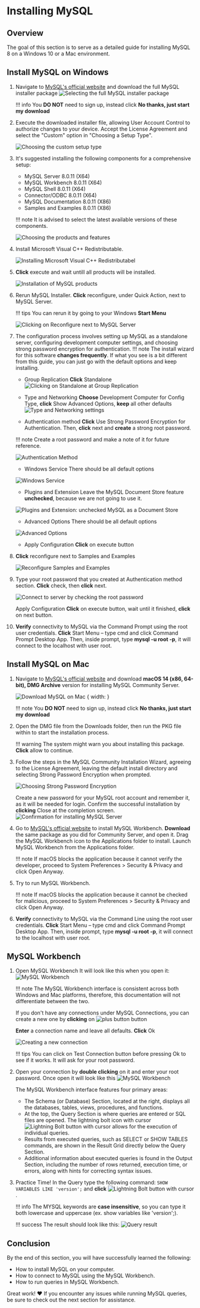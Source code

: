 # Installing MySQL

## Overview

The goal of this section is to serve as a detailed guide for installing MySQL 8 on a Windows 10 or a Mac environment.

## Install MySQL on Windows

1.  Navigate to [MySQL's official website](https://dev.mysql.com/downloads/installer/) and download the full MySQL installer package
    ![Selecting the full MySQL installer package](./assets/MySQLInstallerWindows.png)

    !!! info You **DO NOT** need to sign up, instead click **No thanks, just start my download**

2.  Execute the downloaded installer file, allowing User Account Control to authorize changes to your device. Accept the License Agreement and select the "Custom" option in "Choosing a Setup Type".

    ![Choosing the custom setup type](./assets/CustomSetup.png)

3.  It's suggested installing the following components for a comprehensive setup:

    - MySQL Server 8.0.11 (X64)
    - MySQL Workbench 8.0.11 (X64)
    - MySQL Shell 8.0.11 (X64)
    - Connector/ODBC 8.0.11 (X64)
    - MySQL Documentation 8.0.11 (X86)
    - Samples and Examples 8.0.11 (X86)

    !!! note It is advised to select the latest available versions of these components.

    ![Choosing the products and features](./assets/MySQLFeatures.png)

4.  Install Microsoft Visual C++ Redistributable.

    ![Installing Microsoft Visual C++ Redistributabel](./assets/MicrosoftVisualC++.png)

5.  **Click** execute and wait untill all products will be installed.

    ![Installation of MySQL products](./assets/Installation.png)

6.  Rerun MySQL Installer. **Click** reconfigure, under Quick Action, next to MySQL Server.

    !!! tips You can rerun it by going to your Windows **Start Menu**

    ![Clicking on Reconfigure next to MySQL Server](./assets/ServerReconfigure.png)

7.  The configuration process involves setting up MySQL as a standalone server, configuring development computer settings, and choosing strong password encryption for authentication.
    !!! note The install wizard for this software **changes frequently**. If what you see is a bit different from this guide, you can just go with the default options and keep installing.

    - Group Replication
      **Click** Standalone
      ![Clicking on Standalone at Group Replication](./assets/GroupReplication.png)

    - Type and Networking
      **Choose** Development Computer for Config Type, **click** Show Advanced Options, **keep** all other defaults
      ![Type and Networking settings](./assets/TypeandNetworking.png)

    - Authentication method
      **Click** Use Strong Password Encryption for Authentication. Then, **click** next and **create** a strong root password.

    !!! note Create a root password and make a note of it for future reference.

    ![Authentication Method](./assets/AuthenticationMethod.png)

    - Windows Service
      There should be all default options

    ![Windows Service](./assets/WindowsService.png)

    - Plugins and Extension
      Leave the MySQL Document Store feature **unchecked**, because we are not going to use it.

    ![Plugins and Extension: unchecked MySQL as a Document Store](./assets/PluginsandExtensions.png)

    - Advanced Options
      There should be all default options

    ![Advanced Options](./assets/AdvancedOptions.png)

    - Apply Configuration
      **Click** on execute button

8.  **Click** reconfigure next to Samples and Examples

    ![Reconfigure Samples and Examples](./assets/MySQLInstallerSaE.png)

9.  Type your root password that you created at Authentication method section. **Click** check, then **click** next.

    ![Connect to server by checking the root password](./assets/ConnecttoServer.png)

    Apply Configuration
    **Click** on execute button, wait until it finished, **click** on next button.

10. **Verify** connectivity to MySQL via the Command Prompt using the root user credentials.
    **Click** Start Menu – type cmd and click Command Prompt Desktop App. Then, inside prompt, type **mysql -u root -p**, it will connect to the localhost with user root.

## Install MySQL on Mac

1. Navigate to [MySQL's official website](https://dev.mysql.com/downloads/mysql/) and download **macOS 14 (x86, 64-bit), DMG Archive** version for installing MySQL Community Server.

   ![Download MySQL on Mac](./assets/installMySQLonMac.png) { width: }

   !!! note You **DO NOT** need to sign up, instead click **No thanks, just start my download**

2. Open the DMG file from the Downloads folder, then run the PKG file within to start the installation process.

   !!! warning The system might warn you about installing this package. **Click** allow to continue.

3. Follow the steps in the MySQL Community Installation Wizard, agreeing to the License Agreement, leaving the default install directory and selecting Strong Password Encryption when prompted.

   ![Choosing Strong Password Encryption](./assets/MySQLMacWizard.png)

   Create a new password for your MySQL root account and remember it, as it will be needed for login.
   Confirm the successful installation by **clicking** Close at the completion screen.
   ![Confirmation for installing MySQL Server](./assets/completedInstallationMac.png)

4. Go to [MySQL's official website](https://dev.mysql.com/downloads/workbench/) to install MySQL Workbench. **Download** the same package as you did for Community Server, and open it.
   Drag the MySQL Workbench icon to the Applications folder to install. Launch MySQL Workbench from the Applications folder.

   !!! note If macOS blocks the application because it cannot verify the developer, proceed to System Preferences > Security & Privacy and click Open Anyway.

5. Try to run MySQL Workbench.

   !!! note If macOS blocks the application because it cannot be checked for malicious, proceed to System Preferences > Security & Privacy and click Open Anyway.

6. **Verify** connectivity to MySQL via the Command Line using the root user credentials.
   **Click** Start Menu – type cmd and click Command Prompt Desktop App. Then, inside prompt, type **mysql -u root -p**, it will connect to the localhost with user root.

## MySQL Workbench

1.  Open MySQL Workbench
    It will look like this when you open it:
    ![MySQL Workbench](./assets/MySQLWorkbench.png)

    !!! note The MySQL Workbench interface is consistent across both Windows and Mac platforms, therefore, this documentation will not differentiate between the two.

    If you don't have any connections under MySQL Connections, you can create a new one by **clicking** on ![plus button](./assets/plusButton.png) button

    **Enter** a connection name and leave all defaults. **Click** Ok

    ![Creating a new connection](./assets/newConnection.png)

    !!! tips You can click on Test Connection button before pressing Ok to see if it works. It will ask for your root password.

2.  Open your connection by **double clicking** on it and enter your root password.
    Once open it will look like this
    ![MySQL Workbench](./assets/Workbench.png)

    The MySQL Workbench interface features four primary areas:

    - The Schema (or Database) Section, located at the right, displays all the databases, tables, views, procedures, and functions.
    - At the top, the Query Section is where queries are entered or SQL files are opened. The lightning bolt icon with cursor ![Lightning Bolt button with cursor](./assets/lightningbutton.png) allows for the execution of individual queries.
    - Results from executed queries, such as SELECT or SHOW TABLES commands, are shown in the Result Grid directly below the Query Section.
    - Additional information about executed queries is found in the Output Section, including the number of rows returned, execution time, or errors, along with hints for correcting syntax issues.

3.  Practice Time!
    In the Query type the following command:
    `SHOW VARIABLES LIKE 'version';`
    and **click** ![Lightning Bolt button with cursor](./assets/lightningbutton.png).

    !!! info The MYSQL keywords are **case insensitive**, so
    you can type it both lowercase and uppercase (ex. show variables like 'version';).

    !!! success The result should look like this:
    ![Query result](./assets/ShowVersion.png)

## Conclusion

By the end of this section, you will have successfully learned the following:

- How to install MySQL on your computer.
- How to connect to MySQL using the MySQL Workbench.
- How to run queries in MySQL Workbench.

Great work! :heart: If you encounter any issues while running MySQL queries, be sure to check out the next section for assistance.
